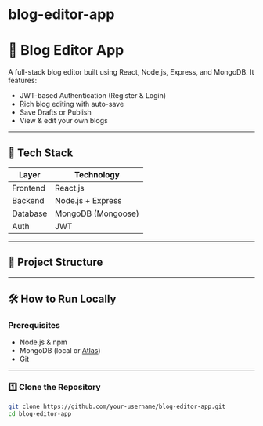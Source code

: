 # blog-editor-app

# 📝 Blog Editor App

A full-stack blog editor built using React, Node.js, Express, and MongoDB. It features:

- JWT-based Authentication (Register & Login)
- Rich blog editing with auto-save
- Save Drafts or Publish
- View & edit your own blogs

---

## 🚀 Tech Stack

| Layer       | Technology        |
|-------------|-------------------|
| Frontend    | React.js          |
| Backend     | Node.js + Express |
| Database    | MongoDB (Mongoose)|
| Auth        | JWT               |

---

## 📁 Project Structure


---

## 🛠️ How to Run Locally

### Prerequisites

- Node.js & npm
- MongoDB (local or [Atlas](https://www.mongodb.com/cloud/atlas))
- Git

---

### 1️⃣ Clone the Repository

```bash
git clone https://github.com/your-username/blog-editor-app.git
cd blog-editor-app



